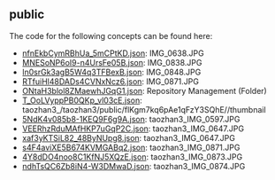 ## public

The code for the following concepts can be found here: 

- [nfnEkbCymRBhUa\_5mCPtKD.json](nfnEkbCymRBhUa_5mCPtKD.json): IMG\_0638\.JPG
- [MNESoNP6oI9\-n4UrsFe05B.json](MNESoNP6oI9-n4UrsFe05B.json): IMG\_0838\.JPG
- [ln0srGk3agB5W4q3TFBexB.json](ln0srGk3agB5W4q3TFBexB.json): IMG\_0848\.JPG
- [RTfuiHl48DADs4CVNxNcz6.json](RTfuiHl48DADs4CVNxNcz6.json): IMG\_0871\.JPG
- [ONtaH3blol8ZMaewhJGqG1.json](ONtaH3blol8ZMaewhJGqG1.json): Repository Management \(Folder\)
- [T\_OoLVyppPB0QKp\_vl03cE.json](T_OoLVyppPB0QKp_vl03cE.json): taozhan3\_/taozhan3/public/flKgm7kq6pAe1qFzY3SQhE//thumbnail
- [5NdK4v085b8\-1KEQ9F6g9A.json](5NdK4v085b8-1KEQ9F6g9A.json): taozhan3\_IMG\_0597\.JPG
- [VEERhzRduMAfHKP7uGqP2C.json](VEERhzRduMAfHKP7uGqP2C.json): taozhan3\_IMG\_0647\.JPG
- [xaf3yKTSiL82\_48ByNUpg8.json](xaf3yKTSiL82_48ByNUpg8.json): taozhan3\_IMG\_0647\.JPG
- [s4F4aviXE5B674KVMGABq2.json](s4F4aviXE5B674KVMGABq2.json): taozhan3\_IMG\_0871\.JPG
- [4Y8dDO4noo8C1KfNJ5XQzE.json](4Y8dDO4noo8C1KfNJ5XQzE.json): taozhan3\_IMG\_0873\.JPG
- [ndhTsQC6Zb8iN4\-W3DMwaD.json](ndhTsQC6Zb8iN4-W3DMwaD.json): taozhan3\_IMG\_0874\.JPG
